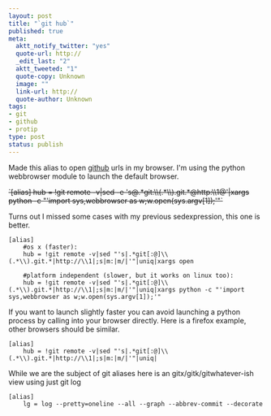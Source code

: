 ```yaml
---
layout: post
title: "`git hub`"
published: true
meta:
  aktt_notify_twitter: "yes"
  quote-url: http://
  _edit_last: "2"
  aktt_tweeted: "1"
  quote-copy: Unknown
  image: ""
  link-url: http://
  quote-author: Unknown
tags:
- git
- github
- protip
type: post
status: publish
---
```

Made this alias to open [github](http://github.com) urls in my browser. I'm using the python webbrowser module to launch the default browser.

<del>
`[alias] hub = !git remote -v|sed -e 's@.*git:\\(.*\\).git.*@http:\\1@'|xargs python -c "'import sys,webbrowser as w;w.open(sys.argv[1]);'"`
</del>

Turns out I missed some cases with my previous sedexpression, this one is better.

    [alias]   
        #os x (faster):
        hub = !git remote -v|sed "'s|.*git[:@]\\(.*\\).git.*|http://\\1|;s|m:|m/|'"|uniq|xargs open

        #platform independent (slower, but it works on linux too):   
        hub = !git remote -v|sed "'s|.*git[:@]\\(.*\\).git.*|http://\\1|;s|m:|m/|'"|uniq|xargs python -c "'import sys,webbrowser as w;w.open(sys.argv[1]);'"

If you want to launch slightly faster you can avoid launching a python process by calling into your browser directly. Here is a firefox example, other browsers should be similar.

    [alias]
        hub = !git remote -v|sed "'s|.*git[:@]\\(.*\\).git.*|http://\\1|;s|m:|m/|'"|uniq|

While we are the subject of git aliases here is an gitx/gitk/gitwhatever-ish view using just git log

    [alias]
        lg = log --pretty=oneline --all --graph --abbrev-commit --decorate
